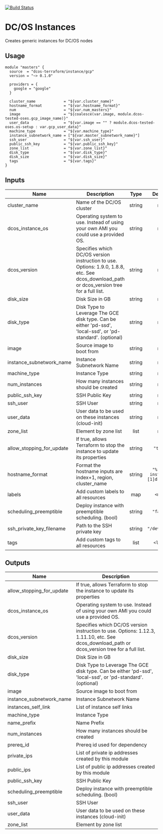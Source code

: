 [![Build Status](https://jenkins-terraform.mesosphere.com/service/dcos-terraform-jenkins/job/dcos-terraform/job/terraform-gcp-instance/job/master/badge/icon)](https://jenkins-terraform.mesosphere.com/service/dcos-terraform-jenkins/job/dcos-terraform/job/terraform-gcp-instance/job/master/)
# DC/OS Instances

Creates generic instances for DC/OS nodes

## Usage

```hcl
module "masters" {
  source  = "dcos-terraform/instance/gcp"
  version = "~> 0.1.0"

  providers = {
    google = "google"
  }

  cluster_name             = "${var.cluster_name}"
  hostname_format          = "${var.hostname_format}"
  num                      = "${var.num_masters}"
  image                    = "${coalesce(var.image, module.dcos-tested-oses.gcp_image_name)}"
  user_data                = "${var.image == "" ? module.dcos-tested-oses.os-setup : var.gcp_user_data}"
  machine_type             = "${var.machine_type}"
  instance_subnetwork_name = ["${var.master_subnetwork_name}"]
  ssh_user                 = "${var.ssh_user}"
  public_ssh_key           = "${var.public_ssh_key}"
  zone_list                = "${var.zone_list}"
  disk_type                = "${var.disk_type}"
  disk_size                = "${var.disk_size}"
  tags                     = "${var.tags}"
}
```

## Inputs

| Name | Description | Type | Default | Required |
|------|-------------|:----:|:-----:|:-----:|
| cluster\_name | Name of the DC/OS cluster | string | n/a | yes |
| dcos\_instance\_os | Operating system to use. Instead of using your own AMI you could use a provided OS. | string | n/a | yes |
| dcos\_version | Specifies which DC/OS version instruction to use. Options: 1.9.0, 1.8.8, etc. See dcos_download_path or dcos_version tree for a full list. | string | n/a | yes |
| disk\_size | Disk Size in GB | string | n/a | yes |
| disk\_type | Disk Type to Leverage The GCE disk type. Can be either 'pd-ssd', 'local-ssd', or 'pd-standard'. (optional) | string | n/a | yes |
| image | Source image to boot from | string | n/a | yes |
| instance\_subnetwork\_name | Instance Subnetwork Name | string | n/a | yes |
| machine\_type | Instance Type | string | n/a | yes |
| num\_instances | How many instances should be created | string | n/a | yes |
| public\_ssh\_key | SSH Public Key | string | n/a | yes |
| ssh\_user | SSH User | string | n/a | yes |
| user\_data | User data to be used on these instances (cloud-init) | string | n/a | yes |
| zone\_list | Element by zone list | list | n/a | yes |
| allow\_stopping\_for\_update | If true, allows Terraform to stop the instance to update its properties | string | `"true"` | no |
| hostname\_format | Format the hostname inputs are index+1, region, cluster_name | string | `"%[3]s-instance%[1]d-%[2]s"` | no |
| labels | Add custom labels to all resources | map | `<map>` | no |
| scheduling\_preemptible | Deploy instance with preemptible scheduling. (bool) | string | `"false"` | no |
| ssh\_private\_key\_filename | Path to the SSH private key | string | `"/dev/null"` | no |
| tags | Add custom tags to all resources | list | `<list>` | no |

## Outputs

| Name | Description |
|------|-------------|
| allow\_stopping\_for\_update | If true, allows Terraform to stop the instance to update its properties |
| dcos\_instance\_os | Operating system to use. Instead of using your own AMI you could use a provided OS. |
| dcos\_version | Specifies which DC/OS version instruction to use. Options: 1.12.3, 1.11.10, etc. See dcos_download_path or dcos_version tree for a full list. |
| disk\_size | Disk Size in GB |
| disk\_type | Disk Type to Leverage The GCE disk type. Can be either 'pd-ssd', 'local-ssd', or 'pd-standard'. (optional) |
| image | Source image to boot from |
| instance\_subnetwork\_name | Instance Subnetwork Name |
| instances\_self\_link | List of instance self links |
| machine\_type | Instance Type |
| name\_prefix | Name Prefix |
| num\_instances | How many instances should be created |
| prereq\_id | Prereq id used for dependency |
| private\_ips | List of private ip addresses created by this module |
| public\_ips | List of public ip addresses created by this module |
| public\_ssh\_key | SSH Public Key |
| scheduling\_preemptible | Deploy instance with preemptible scheduling. (bool) |
| ssh\_user | SSH User |
| user\_data | User data to be used on these instances (cloud-init) |
| zone\_list | Element by zone list |

